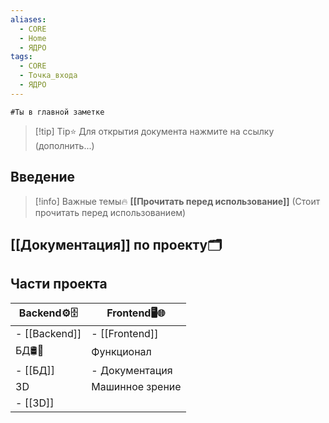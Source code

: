 ```yaml
---
aliases:
  - CORE
  - Home
  - ЯДРО
tags:
  - CORE
  - Точка_входа
  - ЯДРО
---
```

	#Ты в главной заметке 

> [!tip] Tip⭐️
> Для открытия документа нажмите на ссылку (дополнить...)
## Введение
> [!info] Важные темы🔥 
>  **[[Прочитать перед использование]]** 
>  (Стоит прочитать перед использованием)
> 

## [[Документация]] по проекту🗂️
## Части проекта

| Backend⚙️🗄️ | Frontend🖥️🌐 |
| ---- | ---- |
| - [[Backend]] | - [[Frontend]] |
| БД🛢💾 | Функционал |
| - [[БД]] | - Документация |
| 3D | Машинное зрение |
| - [[3D]] |  |


